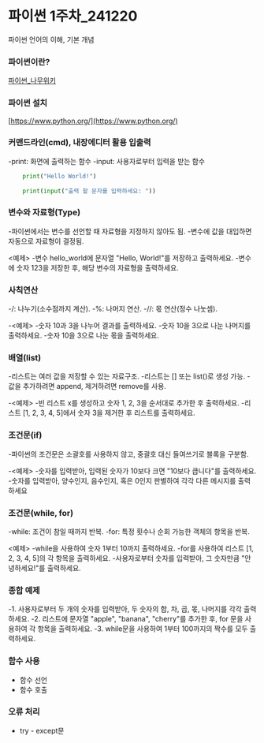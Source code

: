 # 파이썬 1주차_241220
파이썬 언어의 이해, 기본 개념

### 파이썬이란?
[파이썬_나무위키](https://namu.wiki/w/Python)


### 파이썬 설치
[https://www.python.org/](https://www.python.org/)


### 커맨드라인(cmd), 내장에디터 활용 입출력
-print: 화면에 출력하는 함수
-input: 사용자로부터 입력을 받는 함수

```python
    print("Hello World!")
    
    print(input("출력 할 문자를 입력하세요: "))
```


### 변수와 자료형(Type)
-파이썬에서는 변수를 선언할 때 자료형을 지정하지 않아도 됨.
-변수에 값을 대입하면 자동으로 자료형이 결정됨.

<예제>
-변수 hello_world에 문자열 "Hello, World!"를 저장하고 출력하세요.
-변수에 숫자 123을 저장한 후, 해당 변수의 자료형을 출력하세요.


### 사칙연산
-/: 나누기(소수점까지 계산).
-%: 나머지 연산.
-//: 몫 연산(정수 나눗셈).

-<예제>
-숫자 10과 3을 나누어 결과를 출력하세요.
-숫자 10을 3으로 나눈 나머지를 출력하세요.
-숫자 10을 3으로 나눈 몫을 출력하세요.


### 배열(list)
-리스트는 여러 값을 저장할 수 있는 자료구조.
-리스트는 [] 또는 list()로 생성 가능.
-값을 추가하려면 append, 제거하려면 remove를 사용.

-<예제>
-빈 리스트 x를 생성하고 숫자 1, 2, 3을 순서대로 추가한 후 출력하세요.
-리스트 [1, 2, 3, 4, 5]에서 숫자 3을 제거한 후 리스트를 출력하세요.


### 조건문(if)
-파이썬의 조건문은 소괄호를 사용하지 않고, 중괄호 대신 들여쓰기로 블록을 구분함.

-<예제>
-숫자를 입력받아, 입력된 숫자가 10보다 크면 "10보다 큽니다"를 출력하세요.
-숫자를 입력받아, 양수인지, 음수인지, 혹은 0인지 판별하여 각각 다른 메시지를 출력하세요


### 조건문(while, for)
-while: 조건이 참일 때까지 반복.
-for: 특정 횟수나 순회 가능한 객체의 항목을 반복.

<예제>
-while을 사용하여 숫자 1부터 10까지 출력하세요.
-for를 사용하여 리스트 [1, 2, 3, 4, 5]의 각 항목을 출력하세요.
-사용자로부터 숫자를 입력받아, 그 숫자만큼 "안녕하세요!"를 출력하세요.


### 종합 예제
-1. 사용자로부터 두 개의 숫자를 입력받아, 두 숫자의 합, 차, 곱, 몫, 나머지를 각각 출력하세요.
-2. 리스트에 문자열 "apple", "banana", "cherry"를 추가한 후, for 문을 사용하여 각 항목을 출력하세요.
-3. while문을 사용하여 1부터 100까지의 짝수를 모두 출력하세요.


### 함수 사용
- 함수 선언
- 함수 호출


### 오류 처리
- try - except문
